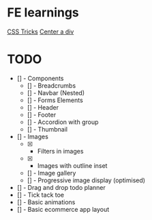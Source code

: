 # FE learnings

[CSS Tricks](https://css-tricks.com/snippets/css/complete-guide-grid/)
[Center a div](https://www.sitepoint.com/css-grid-center-element/)

# TODO

- [] - Components
  - [] - Breadcrumbs
  - [] - Navbar (Nested)
  - [] - Forms Elements
  - [] - Header
  - [] - Footer
  - [] - Accordion with group
  - [] - Thumbnail
- [] - Images
  - [x] - Filters in images
  - [x] - Images with outline inset
  - [] - Image gallery
  - [] - Progressive image display (optimised)
- [] - Drag and drop todo planner
- [] - Tick tack toe
- [] - Basic animations
- [] - Basic ecommerce app layout
